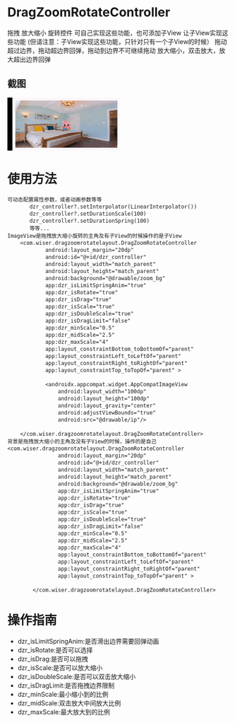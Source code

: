 # DragZoomRotateController
拖拽 放大缩小 旋转控件 可自己实现这些功能，也可添加子View 让子View实现这些功能 (但请注意：子View实现这些功能，只针对只有一个子View的时候） 拖动超过边界，拖动超边界回弹，拖动到边界不可继续拖动 放大缩小，双击放大，放大超出边界回弹

## 截图
![images](https://github.com/Wiser-Wong/DragZoomRotateController/blob/master/images/zoom.gif)

# 使用方法
    可动态配置属性参数，或者动画参数等等
           dzr_controller?.setInterpolator(LinearInterpolator())
           dzr_controller?.setDurationScale(100)
           dzr_controller?.setDurationSpring(100) 
           等等...
    ImageView是拖拽放大缩小旋转的主角及有子View的时候操作的是子View
        <com.wiser.dragzoomrotatelayout.DragZoomRotateController
                android:layout_margin="20dp"
                android:id="@+id/dzr_controller"
                android:layout_width="match_parent"
                android:layout_height="match_parent"
                android:background="@drawable/zoom_bg"
                app:dzr_isLimitSpringAnim="true"
                app:dzr_isRotate="true"
                app:dzr_isDrag="true"
                app:dzr_isScale="true"
                app:dzr_isDoubleScale="true"
                app:dzr_isDragLimit="false"
                app:dzr_minScale="0.5"
                app:dzr_midScale="2.5"
                app:dzr_maxScale="4"
                app:layout_constraintBottom_toBottomOf="parent"
                app:layout_constraintLeft_toLeftOf="parent"
                app:layout_constraintRight_toRightOf="parent"
                app:layout_constraintTop_toTopOf="parent" >
        
                <androidx.appcompat.widget.AppCompatImageView
                    android:layout_width="100dp"
                    android:layout_height="100dp"
                    android:layout_gravity="center"
                    android:adjustViewBounds="true"
                    android:src="@drawable/ip"/>
        
        </com.wiser.dragzoomrotatelayout.DragZoomRotateController>
    背景是拖拽放大缩小的主角及没有子View的时候，操作的是自己
    <com.wiser.dragzoomrotatelayout.DragZoomRotateController
                    android:layout_margin="20dp"
                    android:id="@+id/dzr_controller"
                    android:layout_width="match_parent"
                    android:layout_height="match_parent"
                    android:background="@drawable/zoom_bg"
                    app:dzr_isLimitSpringAnim="true"
                    app:dzr_isRotate="true"
                    app:dzr_isDrag="true"
                    app:dzr_isScale="true"
                    app:dzr_isDoubleScale="true"
                    app:dzr_isDragLimit="false"
                    app:dzr_minScale="0.5"
                    app:dzr_midScale="2.5"
                    app:dzr_maxScale="4"
                    app:layout_constraintBottom_toBottomOf="parent"
                    app:layout_constraintLeft_toLeftOf="parent"
                    app:layout_constraintRight_toRightOf="parent"
                    app:layout_constraintTop_toTopOf="parent" >
            
            </com.wiser.dragzoomrotatelayout.DragZoomRotateController>

# 操作指南
* dzr_isLimitSpringAnim:是否滑出边界需要回弹动画
* dzr_isRotate:是否可以选择
* dzr_isDrag:是否可以拖拽
* dzr_isScale:是否可以放大缩小
* dzr_isDoubleScale:是否可以双击放大缩小
* dzr_isDragLimit:是否拖拽边界限制
* dzr_minScale:最小缩小到的比例
* dzr_midScale:双击放大中间放大比例
* dzr_maxScale:最大放大到的比例
